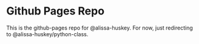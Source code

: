 Github Pages Repo
=================

This is the github-pages repo for @alissa-huskey. For now, just redirecting to
@alissa-huskey/python-class.

